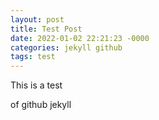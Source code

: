 ```yaml
---
layout: post
title: Test Post
date: 2022-01-02 22:21:23 -0000
categories: jekyll github
tags: test
---
```

This is a test

of github jekyll
